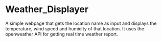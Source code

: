 # Weather_Displayer
A simple webpage that gets the location name as input and displays the temperature, wind speed and humidity of that location. It uses the openweather API for getting real time weather report. 

